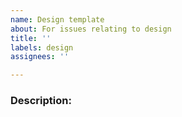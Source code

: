 ```yaml
---
name: Design template
about: For issues relating to design
title: ''
labels: design
assignees: ''

---
```


### Description:
